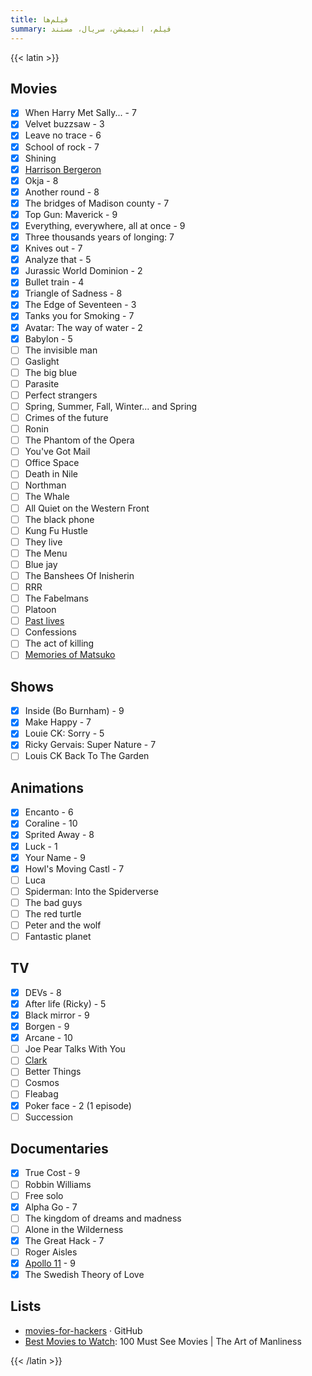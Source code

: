 ```yaml
---
title: فیلم‌ها
summary: فیلم، انیمیشن، سریال، مستند
---
```


{{< latin >}}

## Movies
- [X] When Harry Met Sally... - 7
- [X] Velvet buzzsaw - 3
- [X] Leave no trace - 6
- [X] School of rock - 7
- [X] Shining
- [X] [Harrison Bergeron](https://vimeo.com/325695626)
- [X] Okja - 8
- [X] Another round - 8
- [X] The bridges of Madison county - 7
- [X] Top Gun: Maverick - 9
- [X] Everything, everywhere, all at once - 9
- [X] Three thousands years of longing: 7
- [X] Knives out - 7
- [X] Analyze that - 5
- [X] Jurassic World Dominion - 2
- [X] Bullet train - 4
- [X] Triangle of Sadness - 8
- [X] The Edge of Seventeen - 3
- [X] Tanks you for Smoking - 7
- [X] Avatar: The way of water - 2
- [X] Babylon - 5
- [ ] The invisible man
- [ ] Gaslight
- [ ] The big blue
- [ ] Parasite
- [ ] Perfect strangers
- [ ] Spring, Summer, Fall, Winter... and Spring
- [ ] Crimes of the future
- [ ] Ronin
- [ ] The Phantom of the Opera
- [ ] You've Got Mail
- [ ] Office Space
- [ ] Death in Nile
- [ ] Northman
- [ ] The Whale
- [ ] All Quiet on the Western Front
- [ ] The black phone
- [ ] Kung Fu Hustle
- [ ] They live
- [ ] The Menu
- [ ] Blue jay
- [ ] The Banshees Of Inisherin
- [ ] RRR
- [ ] The Fabelmans
- [ ] Platoon
- [ ] [Past lives](https://www.youtube.com/watch?v=kA244xewjcI)
- [ ] Confessions
- [ ] The act of killing
- [ ] [Memories of Matsuko](https://en.m.wikipedia.org/wiki/Memories_of_Matsuko)

## Shows
- [X] Inside (Bo Burnham) - 9
- [X] Make Happy - 7
- [X] Louie CK: Sorry - 5
- [X] Ricky Gervais: Super Nature - 7
- [ ] Louis CK Back To The Garden

## Animations
- [X] Encanto - 6
- [X] Coraline - 10
- [X] Sprited Away - 8
- [X] Luck - 1
- [X] Your Name - 9
- [X] Howl's Moving Castl - 7
- [ ] Luca
- [ ] Spiderman: Into the Spiderverse
- [ ] The bad guys
- [ ] The red turtle
- [ ] Peter and the wolf
- [ ] Fantastic planet

## TV

- [X] DEVs - 8
- [X] After life (Ricky) - 5
- [X] Black mirror - 9
- [X] Borgen - 9
- [X] Arcane - 10
- [ ] Joe Pear Talks With You
- [ ] [Clark](https://www.imdb.com/title/tt12304420/)
- [ ] Better Things
- [ ] Cosmos
- [ ] Fleabag
- [X] Poker face - 2 (1 episode)
- [ ] Succession

## Documentaries

- [X] True Cost - 9
- [ ] Robbin Williams
- [ ] Free solo
- [X] Alpha Go - 7
- [ ] The kingdom of dreams and madness
- [ ] Alone in the Wilderness
- [X] The Great Hack - 7
- [ ] Roger Aisles
- [X] [Apollo 11](https://www.youtube.com/watch?v=3Co8Z8BQgWc) - 9
- [X] The Swedish Theory of Love

## Lists

- [movies-for-hackers](https://github.com/k4m4/movies-for-hackers/blob/master/readme.md) · GitHub
- [Best Movies to Watch](https://www.artofmanliness.com/articles/100-must-see-movies/): 100 Must See Movies | The Art of Manliness

{{< /latin >}}
